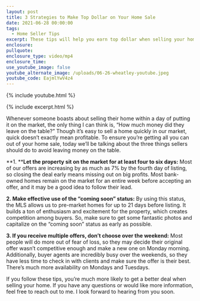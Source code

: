 ```yaml
---
layout: post
title: 3 Strategies to Make Top Dollar on Your Home Sale
date: 2021-06-28 00:00:00
tags:
  - Home Seller Tips
excerpt: These tips will help you earn top dollar when selling your home.
enclosure:
pullquote:
enclosure_type: video/mp4
enclosure_time:
use_youtube_image: false
youtube_alternate_image: /uploads/06-26-wheatley-youtube.jpeg
youtube_code: EajmlYwV4z4
---
```

{% include youtube.html %}

{% include excerpt.html %}

Whenever someone boasts about selling their home within a day of putting it on the market, the only thing I can think is, “How much money did they leave on the table?” Though it’s easy to sell a home quickly in our market, quick doesn’t exactly mean profitable. To ensure you’re getting all you can out of your home sale, today we’ll be talking about the three things sellers should do to avoid leaving money on the table.

**1\.&nbsp;****Let the property sit on the market for at least four to six days:** Most of our offers are increasing by as much as 7% by the fourth day of listing, so closing the deal early means missing out on big profits. Most bank-owned homes remain on the market for an entire week before accepting an offer, and it may be a good idea to follow their lead.

**2\. Make effective use of the “coming soon” status:** By using this status, the MLS allows us to pre-market homes for up to 21 days before listing. It builds a ton of enthusiasm and excitement for the property, which creates competition among buyers. So, make sure to get some fantastic photos and capitalize on the “coming soon” status as early as possible.

**3\. If you receive multiple offers, don’t choose over the weekend:** Most people will do more out of fear of loss, so they may decide their original offer wasn’t competitive enough and make a new one on Monday morning. Additionally, buyer agents are incredibly busy over the weekends, so they have less time to check in with clients and make sure the offer is their best. There’s much more availability on Mondays and Tuesdays.

If you follow these tips, you’re much more likely to get a better deal when selling your home. If you have any questions or would like more information, feel free to reach out to me. I look forward to hearing from you soon.
